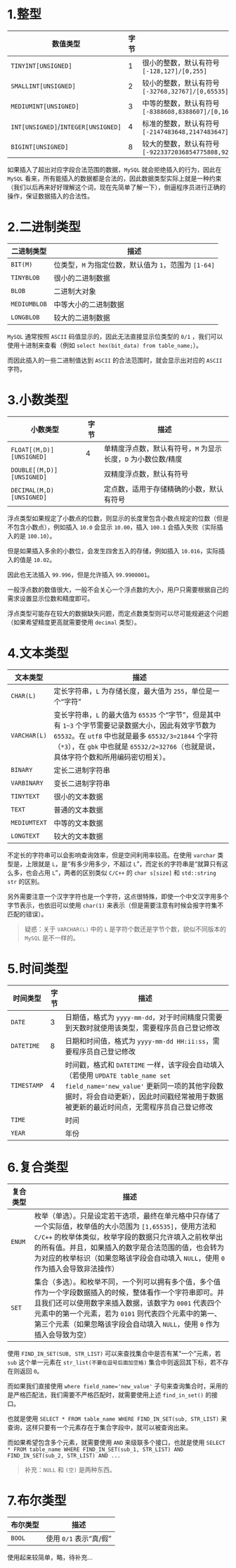 # 1.整型

| 数值类型                            | 字节 | 描述                                                         |
| ----------------------------------- | ---- | ------------------------------------------------------------ |
| `TINYINT[UNSIGNED]`                 | 1    | 很小的整数，默认有符号 <br/> `[-128,127]/[0,255]`            |
| `SMALLINT[UNSIGNED]`                | 2    | 较小的整数，默认有符号 <br/> `[-32768,32767]/[0,65535]`      |
| `MEDIUMINT[UNSIGNED]`               | 3    | 中等的整数，默认有符号 <br/> `[-8388608,8388607]/[0,16777215]` |
| `INT[UNSIGNED]`/`INTEGER[UNSIGNED]` | 4    | 标准的整数，默认有符号 <br/> `[-2147483648,2147483647]/[0,4294967295]` |
| `BIGINT[UNSIGNED]`                  | 8    | 较大的整数，默认有符号 <br> `[-9223372036854775808,9223372036854775807]/[0,18446744073709551615]` |

如果插入了超出对应字段合法范围的数据，`MySQL` 就会拒绝插入的行为，因此在 `MySQL` 看来，所有能插入的数据都是合法的，因此数据类型实际上就是一种约束（我们以后再来好好理解这个词，现在先简单了解一下），倒逼程序员进行正确的操作，保证数据插入的合法性。

# 2.二进制类型

| 二进制类型   | 描述                                                  |
| ------------ | ----------------------------------------------------- |
| `BIT(M)`     | 位类型，`M` 为指定位数，默认值为 `1`，范围为 `[1-64]` |
| `TINYBLOB`   | 很小的二进制数据                                      |
| `BLOB`       | 二进制大对象                                          |
| `MEDIUMBLOB` | 中等大小的二进制数据                                  |
| `LONGBLOB`   | 较大的二进制数据                                      |

`MySQL` 通常按照 `ASCII` 码值显示的，因此无法直接显示位类型的 `0/1` ，我们可以使用十进制来查看（例如 `select hex(bit_data) from table_name;`）。

而因此插入的一些二进制值达到 `ASCII` 的合法范围时，就会显示出对应的 `ASCII` 字符。

# 3.小数类型

| 小数类型                  | 字节 | 描述                                                         |
| ------------------------- | ---- | ------------------------------------------------------------ |
| `FLOAT[(M,D)][UNSIGNED]`  | 4    | 单精度浮点数，默认有符号，`M` 为显示长度，`D` 为小数位数/精度 |
| `DOUBLE[(M,D)][UNSIGNED]` |      | 双精度浮点数，默认有符号                                     |
| `DECIMAL(M,D)[UNSIGNED]`  |      | 定点数，适用于存储精确的小数，默认有符号                     |

浮点类型如果规定了小数点的位数，则显示的长度里包含小数点规定的位数（但是不包含小数点），例如插入 `10.0` 会显示 `10.00`，插入 `100.1` 会插入失败（实际插入的是 `100.10`）。

但是如果插入多余的小数位，会发生四舍五入的存储，例如插入 `10.016`，实际插入的值是 `10.02`。

因此也无法插入 `99.996`，但是允许插入 `99.9900001`。

一般浮点数的数值很大，一般不会关心一个浮点数的大小，用户只需要根据自己的需求设置显示位数和精度即可。

浮点类型可能存在较大的数据缺失问题，而定点数类型则可以尽可能规避这个问题（如果希望精度更高就需要使用 `decimal` 类型）。

# 4.文本类型

| 文本类型     | 描述                                                         |
| ------------ | ------------------------------------------------------------ |
| `CHAR(L)`    | 定长字符串，`L` 为存储长度，最大值为 `255`，单位是一个“字符” |
| `VARCHAR(L)` | 变长字符串，`L` 的最大值为 `65535` 个“字节”，但是其中有 `1~3` 个字节需要记录数据大小，因此有效字节数为 `65532`。在 `utf8` 中也就是最多 `65532/3=21844` 个字符（`*3`），在 `gbk` 中也就是 `65532/2=32766`（也就是说，具体字符个数和所用编码密切相关）。 |
| `BINARY`     | 定长二进制字符串                                             |
| `VARBINARY`  | 变长二进制字符串                                             |
| `TINYTEXT`   | 很小的文本数据                                               |
| `TEXT`       | 普通的文本数据                                               |
| `MEDIUMTEXT` | 中等的文本数据                                               |
| `LONGTEXT`   | 较大的文本数据                                               |

不定长的字符串可以会影响查询效率，但是空间利用率较高。在使用 `varchar` 类型是，上限就是 `L`，是“有多少用多少，不超过 `L`”，而定长的字符串是“就算只有这么多，也会占用 `L`”，两者的区别类似 `C/C++` 的 `char s[size]` 和 `std::string str` 的区别。

另外需要注意一个汉字字符也是一个字符，这点很特殊，即使一个中文汉字用多个字节表示，也依旧可以使用 `char(1)` 来表示（但是需要注意有时候会报字符集不匹配的错误）。

>   疑惑：关于 `VARCHAR(L)` 中的 `L` 是字符个数还是字节个数，貌似不同版本的 `MySQL` 是不一样的。

# 5.时间类型

| 时间类型    | 字节 | 描述                                                         |
| ----------- | ---- | ------------------------------------------------------------ |
| `DATE`      | 3    | 日期值，格式为 `yyyy-mm-dd`，对于时间精度只需要到天数时就使用该类型，需要程序员自己登记修改 |
| `DATETIME`  | 8    | 日期和时间值，格式为 `yyyy-mm-dd HH:ii:ss`，需要程序员自己登记修改 |
| `TIMESTAMP` | 4    | 时间戳，格式和 `DATETIME` 一样，该字段会自动填入（若使用 `UPDATE table_name set field_name='new_value'`  更新同一项的其他字段数据时，将会自动更新），因此时间戳经常被用于数据被更新的最近时间点，无需程序员自己登记修改 |
| `TIME`      |      | 时间                                                         |
| `YEAR`      |      | 年份                                                         |

# 6.复合类型

| 复合类型 | 描述                                                         |
| -------- | ------------------------------------------------------------ |
| `ENUM`   | 枚举（单选）。只是设定若干选项，最终在单元格中只存储了一个实际值，枚举值的大小范围为 `[1,65535]`，使用方法和 `C/C++` 的枚举体类似，枚举字段的数据只允许填入之前枚举出的所有值。并且，如果插入的数字是合法范围的值，也会转为为对应的枚举标识（如果忽略该字段会自动填入 `NULL`，使用 `0` 作为插入会导致非法操作） |
| `SET`    | 集合（多选）。和枚举不同，一个列可以拥有多个值，多个值作为一个字段数据插入的时候，整体看作一个字符串即可。并且我们还可以使用数字来插入数据，该数字为 `0001` 代表四个元素中的第一个元素，若为 `0101` 则代表四个元素中的第一、第三个元素（如果忽略该字段会自动填入 `NULL`，使用 `0` 作为插入会导致为空） |

使用 `FIND_IN_SET(SUB, STR_LIST)` 可以来查找集合中是否有某“一个”元素，若 `sub` 这个单一元素在 `str_list(不要在逗号后面加空格)`  集合中则返回其下标，若不存在则返回 `0`。

而如果我们直接使用 `where field_name='new_value'` 子句来查询集合时，采用的是严格匹配法，我们需要不严格匹配时，就需要使用上述 `find_in_set()` 的接口。

也就是使用 `SELECT * FROM table_name WHERE FIND_IN_SET(sub, STR_LIST)` 来查询，这样只要有一个元素存在于集合字段中，就可以被查询出来。

而如果希望包含多个元素，就需要使用 `AND` 来级联多个接口，也就是使用 `SELECT * FROM table_name WHERE FIND_IN_SET(sub_1, STR_LIST) AND FIND_IN_SET(sub_2, STR_LIST) AND ...` 

>   补充：`NULL` 和 `(空)` 是两种东西。

# 7.布尔类型

| 布尔类型 | 描述                   |
| -------- | ---------------------- |
| `BOOL`   | 使用 `0/1` 表示“真/假” |

使用起来较简单，略，待补充...





